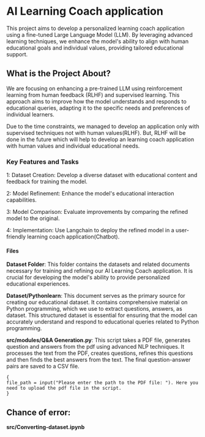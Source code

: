 # AI Learning Coach application

This project aims to develop a personalized learning coach application using a fine-tuned Large Language Model (LLM). By leveraging advanced learning techniques, we enhance the model's ability to align with human educational goals and individual values, providing tailored educational support.

## What is the Project About?

We are focusing on enhancing a pre-trained LLM using reinforcement learning from human feedback (RLHF) and supervised learning. This approach aims to improve how the model understands and responds to educational queries, adapting it to the specific needs and preferences of individual learners.

Due to the time constraints, we managed to develop an application only with supervised techniques not with human values(RLHF). But, RLHF will be done in the future which will help to develop an learning coach application with human values and individual educational needs.  

### Key Features and Tasks

1: Dataset Creation: Develop a diverse dataset with educational content and feedback for training the model.

2: Model Refinement: Enhance the model's educational interaction capabilities.

3: Model Comparison: Evaluate improvements by comparing the refined model to the original.

4: Implementation: Use Langchain to deploy the refined model in a user-friendly learning coach application(Chatbot).

#### Files

**Dataset Folder**: This folder contains the datasets and related documents necessary for training and refining our AI Learning Coach application. It is crucial for developing the model's ability to provide personalized educational experiences.

**Dataset/Pythonlearn**: This document serves as the primary source for creating our educational dataset. It contains comprehensive material on Python programming, which we use to extract questions, answers, as dataset. This structured dataset is essential for ensuring that the model can accurately understand and respond to educational queries related to Python programming.

**src/modules/Q&A Generation.py**: This script takes a PDF file, generates question and answers from the pdf using advanced NLP techniques. It processes the text from the PDF, creates questions, refines this questions and then finds the best answers from the text. The final question-answer pairs are saved to a CSV file.

```
{
file_path = input("Please enter the path to the PDF file: "). Here you need to upload the pdf file in the script.
}
```
## Chance of error:


**src/Converting-dataset.ipynb** 



